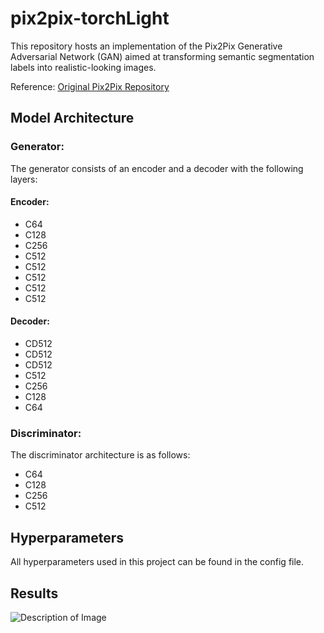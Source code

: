 # pix2pix-torchLight

This repository hosts an implementation of the Pix2Pix Generative Adversarial Network (GAN) aimed at transforming semantic segmentation labels into realistic-looking images. 

Reference: [Original Pix2Pix Repository](https://github.com/phillipi/pix2pix)

## Model Architecture

### Generator:

The generator consists of an encoder and a decoder with the following layers:

#### Encoder:
- C64
- C128
- C256
- C512
- C512
- C512
- C512
- C512

#### Decoder:
- CD512
- CD512
- CD512
- C512
- C256
- C128
- C64

### Discriminator:

The discriminator architecture is as follows:
- C64
- C128
- C256
- C512

## Hyperparameters

All hyperparameters used in this project can be found in the config file.

## Results

![Description of Image](URL_TO_YOUR_IMAGE)
